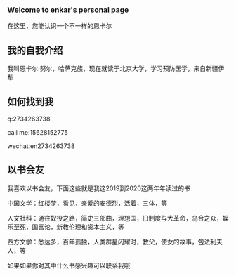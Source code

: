 ###                            Welcome to enkar's personal page

在这里，您能认识一个不一样的恩卡尔

## 我的自我介绍

我叫恩卡尔·努尔，哈萨克族，现在就读于北京大学，学习预防医学，来自新疆伊犁

## 如何找到我

q:2734263738

call me:15628152775

wechat:en2734263738

## 以书会友
我喜欢以书会友，下面这些就是我这2019到2020这两年年读过的书

中国文学：红楼梦，看见，亲爱的安德烈，活着，三体，等

人文社科：通往奴役之路，简史三部曲，理想国，旧制度与大革命，乌合之众，娱乐至死，国富论，新教伦理和资本主义，等

西方文学：悉达多，百年孤独，人类群星闪耀时，教父，使女的故事，包法利夫人，等 

如果如果你对其中什么书感兴趣可以联系我哦

